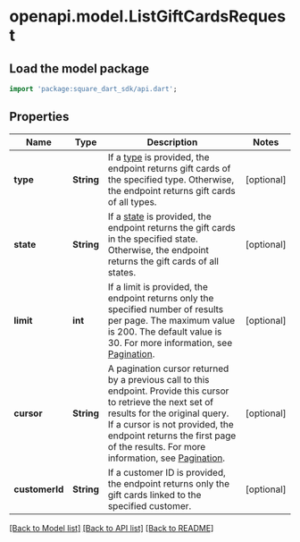 # openapi.model.ListGiftCardsRequest

## Load the model package
```dart
import 'package:square_dart_sdk/api.dart';
```

## Properties
Name | Type | Description | Notes
------------ | ------------- | ------------- | -------------
**type** | **String** | If a [type](https://developer.squareup.com/reference/square_2023-12-13/enums/GiftCardType) is provided, the endpoint returns gift cards of the specified type. Otherwise, the endpoint returns gift cards of all types. | [optional] 
**state** | **String** | If a [state](https://developer.squareup.com/reference/square_2023-12-13/enums/GiftCardStatus) is provided, the endpoint returns the gift cards in the specified state. Otherwise, the endpoint returns the gift cards of all states. | [optional] 
**limit** | **int** | If a limit is provided, the endpoint returns only the specified number of results per page. The maximum value is 200. The default value is 30. For more information, see [Pagination](https://developer.squareup.com/docs/working-with-apis/pagination). | [optional] 
**cursor** | **String** | A pagination cursor returned by a previous call to this endpoint. Provide this cursor to retrieve the next set of results for the original query. If a cursor is not provided, the endpoint returns the first page of the results.  For more information, see [Pagination](https://developer.squareup.com/docs/working-with-apis/pagination). | [optional] 
**customerId** | **String** | If a customer ID is provided, the endpoint returns only the gift cards linked to the specified customer. | [optional] 

[[Back to Model list]](../README.md#documentation-for-models) [[Back to API list]](../README.md#documentation-for-api-endpoints) [[Back to README]](../README.md)


